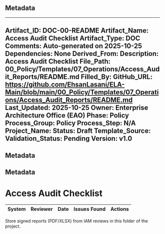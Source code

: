 ## Metadata
---
Artifact_ID: DOC-00-README
Artifact_Name: Access Audit Checklist
Artifact_Type: DOC
Comments: Auto-generated on 2025-10-25
Dependencies: None
Derived_From: 
Description: Access Audit Checklist
File_Path: 00_Policy/Templates/07_Operations/Access_Audit_Reports/README.md
Filled_By: 
GitHub_URL: https://github.com/EhsanLasani/ELA-Main/blob/main/00_Policy/Templates/07_Operations/Access_Audit_Reports/README.md
Last_Updated: 2025-10-25
Owner: Enterprise Architecture Office (EAO)
Phase: Policy
Process_Group: Policy
Process_Step: N/A
Project_Name: 
Status: Draft
Template_Source: 
Validation_Status: Pending
Version: v1.0
---
## Metadata
## Metadata
# Access Audit Checklist

| System | Reviewer | Date | Issues Found | Actions |
|--------|----------|------|--------------|---------|

Store signed reports (PDF/XLSX) from IAM reviews in this folder of the project.
